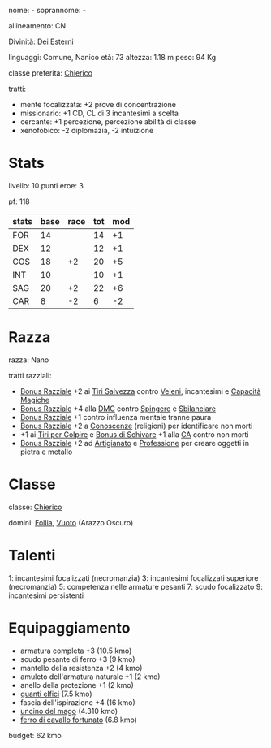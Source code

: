nome: -
soprannome: -

allineamento: CN

Divinità: [Dei Esterni](https://golarion.altervista.org/wiki/Dio_Esterno)

linguaggi: Comune, Nanico
età: 73
altezza: 1.18 m
peso: 94 Kg

classe preferita: [Chierico](https://golarion.altervista.org/wiki/Chierico)

tratti:
 - mente focalizzata: +2 prove di concentrazione
 - missionario: +1 CD, CL di 3 incantesimi a scelta
 - cercante: +1 percezione, percezione abilità di classe
 - xenofobico: -2 diplomazia, -2 intuizione

# Stats

livello: 10
punti eroe: 3

pf: 118

| stats | base | race | tot | mod |
| ----- | ---- | ---- | --- | --- |
| FOR   | 14   |      | 14  | +1  |
| DEX   | 12   |      | 12  | +1  |
| COS   | 18   | +2   | 20  | +5  |
| INT   | 10   |      | 10  | +1  |
| SAG   | 20   | +2   | 22  | +6  |
| CAR   | 8    | -2   | 6   | -2  |

# Razza

razza: Nano

tratti razziali:
 - [Bonus Razziale](https://golarion.altervista.org/wiki/Glossario#Bonus_\(Razziale\) "Glossario") +2 ai [Tiri Salvezza](https://golarion.altervista.org/wiki/Tiri_Salvezza "Tiri Salvezza") contro [Veleni](https://golarion.altervista.org/wiki/Veleni "Veleni"), incantesimi e [Capacità Magiche](https://golarion.altervista.org/wiki/Capacit%C3%A0_Magiche "Capacità Magiche")
 - [Bonus Razziale](https://golarion.altervista.org/wiki/Glossario#Bonus_\(Razziale\) "Glossario") +4 alla [DMC](https://golarion.altervista.org/wiki/DMC "DMC") contro [Spingere](https://golarion.altervista.org/wiki/Spingere "Spingere") e [Sbilanciare](https://golarion.altervista.org/wiki/Sbilanciare "Sbilanciare")
 - [Bonus Razziale](https://golarion.altervista.org/wiki/Glossario#Bonus_\(Razziale\) "Glossario") +1 contro influenza mentale tranne paura
 - [Bonus Razziale](https://golarion.altervista.org/wiki/Glossario#Bonus_\(Razziale\) "Glossario") +2 a [Conoscenze](https://golarion.altervista.org/wiki/Conoscenze "Conoscenze") (religioni) per identificare non morti
 - +1 ai [Tiri per Colpire](https://golarion.altervista.org/wiki/Tiri_per_Colpire "Tiri per Colpire") e [Bonus di Schivare](https://golarion.altervista.org/wiki/Glossario#Bonus_\(Schivare\) "Glossario") +1 alla [CA](https://golarion.altervista.org/wiki/CA "CA") contro non morti
 - [Bonus Razziale](https://golarion.altervista.org/wiki/Glossario#Bonus_\(Razziale\) "Glossario") +2 ad [Artigianato](https://golarion.altervista.org/wiki/Artigianato "Artigianato") e [Professione](https://golarion.altervista.org/wiki/Professione "Professione") per creare oggetti in pietra e metallo

# Classe

classe: [Chierico](https://golarion.altervista.org/wiki/Chierico)

domini: [Follia](https://golarion.altervista.org/wiki/Dominio_della_Follia), [Vuoto](https://golarion.altervista.org/wiki/Dominio_del_Vuoto) (Arazzo Oscuro)

# Talenti

1: incantesimi focalizzati (necromanzia)
3: incantesimi focalizzati superiore (necromanzia)
5: competenza nelle armature pesanti
7: scudo focalizzato
9: incantesimi persistenti

# Equipaggiamento

- armatura completa +3 (10.5 kmo)
- scudo pesante di ferro +3 (9 kmo)
- mantello della resistenza +2 (4 kmo)
- amuleto dell'armatura naturale +1 (2 kmo)
- anello della protezione +1 (2 kmo)
- [guanti elfici](https://golarion.altervista.org/wiki/Guanti_Elfici) (7.5 kmo)
- fascia dell'ispirazione +4 (16 kmo)
- [uncino del mago](https://golarion.altervista.org/wiki/Uncino_del_Mago) (4.310 kmo)
- [ferro di cavallo fortunato](https://golarion.altervista.org/wiki/Ferro_di_Cavallo_Fortunato) (6.8 kmo)

budget: 62 kmo
